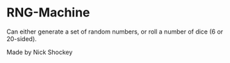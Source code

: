 # RNG-Machine

Can either generate a set of random numbers, or roll a number of dice (6 or 20-sided).

Made by Nick Shockey
